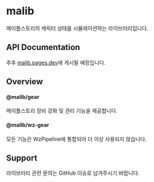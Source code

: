 # malib

메이플스토리의 캐릭터 상태를 시뮬레이션하는 라이브러리입니다.

## API Documentation

추후 [malib.pages.dev](https://malib.pages.dev/)에 게시될 예정입니다.

## Overview

#### @malib/gear

메이플스토리 장비 강화 및 관리 기능을 제공합니다.

#### @malib/wz-gear

모든 기능은 WzPipeline에 통합되어 더 이상 사용되지 않습니다.

## Support

라이브러리 관련 문의는 GitHub 이슈로 남겨주시기 바랍니다.

